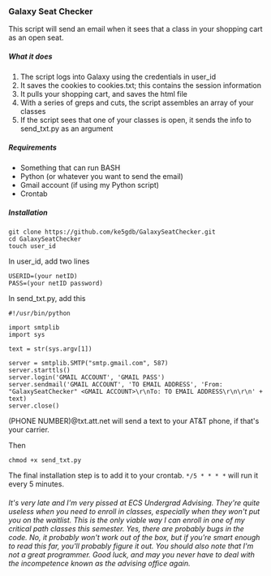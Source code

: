 ### Galaxy Seat Checker

This script will send an email when it sees that a class in your shopping cart as an open seat. 

##### What it does
1. The script logs into Galaxy using the credentials in user_id
2. It saves the cookies to cookies.txt; this contains the session information
3. It pulls your shopping cart, and saves the html file
4. With a series of greps and cuts, the script assembles an array of your classes
5. If the script sees that one of your classes is open, it sends the info to send_txt.py as an argument

##### Requirements

- Something that can run BASH
- Python (or whatever you want to send the email)
- Gmail account (if using my Python script)
- Crontab

##### Installation
```
git clone https://github.com/ke5gdb/GalaxySeatChecker.git
cd GalaxySeatChecker
touch user_id
```

In user_id, add two lines
```
USERID=(your netID)
PASS=(your netID password)
```

In send_txt.py, add this
```
#!/usr/bin/python

import smtplib
import sys 

text = str(sys.argv[1])

server = smtplib.SMTP("smtp.gmail.com", 587)
server.starttls()
server.login('GMAIL ACCOUNT', 'GMAIL PASS')
server.sendmail('GMAIL ACCOUNT', 'TO EMAIL ADDRESS', 'From: "GalaxySeatChecker" <GMAIL ACCOUNT>\r\nTo: TO EMAIL ADDRESS\r\n\r\n' + text)
server.close()
```

(PHONE NUMBER)@txt.att.net will send a text to your AT&T phone, if that's your carrier. 

Then 
```
chmod +x send_txt.py
```

The final installation step is to add it to your crontab. `*/5 * * * *` will run it every 5 minutes. 

###### It's very late and I'm very pissed at ECS Undergrad Advising. They're quite useless when you need to enroll in classes, especially when they won't put you on the waitlist. This is the only viable way I can enroll in one of my critical path classes this semester. Yes, there are probably bugs in the code. No, it probably won't work out of the box, but if you're smart enough to read this far, you'll probably figure it out. You should also note that I'm not a great programmer. Good luck, and may you never have to deal with the incompetence known as the advising office again. 

